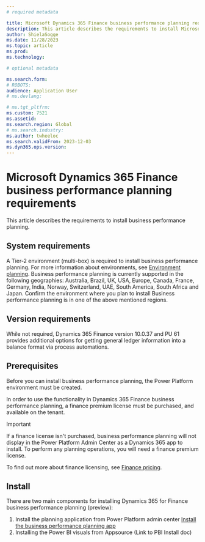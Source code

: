 ```yaml
---
# required metadata

title: Microsoft Dynamics 365 Finance business performance planning requirements
description: This article describes the requirements to install Microsoft Dynamics 365 Finance business performance planning.
author: ShielaSogge
ms.date: 11/28/2023
ms.topic: article
ms.prod: 
ms.technology: 

# optional metadata

ms.search.form: 
# ROBOTS: 
audience: Application User
# ms.devlang: 

# ms.tgt_pltfrm: 
ms.custom: 7521
ms.assetid: 
ms.search.region: Global
# ms.search.industry: 
ms.author: twheeloc
ms.search.validFrom: 2023-12-03
ms.dyn365.ops.version: 
---
```

# Microsoft Dynamics 365 Finance business performance planning requirements

This article describes the requirements to install business performance planning.

## System requirements

A Tier-2 environment (multi-box) is required to install business performance planning. For more information about environments, see [Environment planning](../../fin-ops-core/fin-ops/imp-lifecycle/environment-planning.md). Business performance planning is currently supported in the following geographies: Australia, Brazil, UK, USA, Europe, Canada, France, Germany, India, Norway, Switzerland, UAE, South America, South Africa and Japan. Confirm the environment where you plan to install Business performance planning is in one of the above mentioned regions.

## Version requirements

While not required, Dynamics 365 Finance version 10.0.37 and PU 61 provides additional options for getting general ledger information into a balance format via process automations.

## Prerequisites

Before you can install business performance planning, the Power Platform environment must be created.

In order to use the functionality in Dynamics 365 Finance business performance planning, a finance premium license must be purchased, and available on the tenant.

>[!Important]
>If a finance license isn't purchased, business performance planning will not display in the Power Platform Admin Center as a Dynamics 365 app to install. To perform any planning operations, you will need a finance premium license.

To find out more about finance licensing, see [Finance pricing](https://dynamics.microsoft.com/finance/pricing/).

## Install

There are two main components for installing Dynamics 365 for Finance business performance planning (preview):

1.  Install the planning application from Power Platform admin center [Install the business performance planning app](bpp-App-install.md)
2.  Installing the Power BI visuals from Appsource (Link to PBI Install doc)
